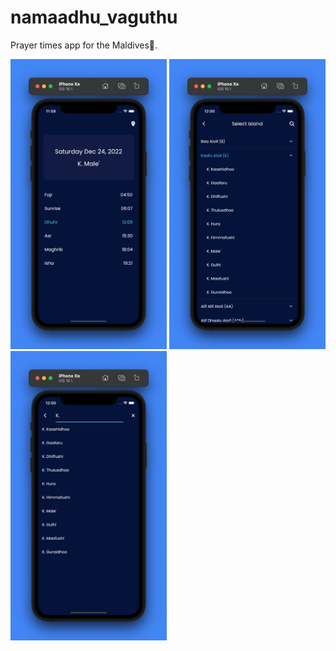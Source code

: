 # namaadhu_vaguthu

Prayer times app for the Maldives🌴.

<img src=".github/home_screen.jpeg" width="250">
<img src=".github/select_island_screen.jpeg" width="250">
<img src=".github/search_screen.jpeg" width="250">
